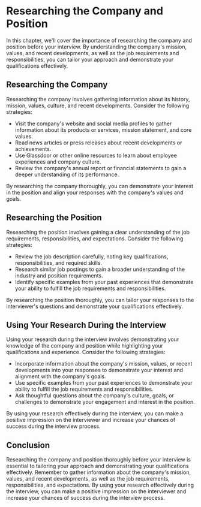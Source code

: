 Researching the Company and Position
=============================================================================

In this chapter, we'll cover the importance of researching the company and position before your interview. By understanding the company's mission, values, and recent developments, as well as the job requirements and responsibilities, you can tailor your approach and demonstrate your qualifications effectively.

Researching the Company
-----------------------

Researching the company involves gathering information about its history, mission, values, culture, and recent developments. Consider the following strategies:

* Visit the company's website and social media profiles to gather information about its products or services, mission statement, and core values.
* Read news articles or press releases about recent developments or achievements.
* Use Glassdoor or other online resources to learn about employee experiences and company culture.
* Review the company's annual report or financial statements to gain a deeper understanding of its performance.

By researching the company thoroughly, you can demonstrate your interest in the position and align your responses with the company's values and goals.

Researching the Position
------------------------

Researching the position involves gaining a clear understanding of the job requirements, responsibilities, and expectations. Consider the following strategies:

* Review the job description carefully, noting key qualifications, responsibilities, and required skills.
* Research similar job postings to gain a broader understanding of the industry and position requirements.
* Identify specific examples from your past experiences that demonstrate your ability to fulfill the job requirements and responsibilities.

By researching the position thoroughly, you can tailor your responses to the interviewer's questions and demonstrate your qualifications effectively.

Using Your Research During the Interview
----------------------------------------

Using your research during the interview involves demonstrating your knowledge of the company and position while highlighting your qualifications and experience. Consider the following strategies:

* Incorporate information about the company's mission, values, or recent developments into your responses to demonstrate your interest and alignment with the company's goals.
* Use specific examples from your past experiences to demonstrate your ability to fulfill the job requirements and responsibilities.
* Ask thoughtful questions about the company's culture, goals, or challenges to demonstrate your engagement and interest in the position.

By using your research effectively during the interview, you can make a positive impression on the interviewer and increase your chances of success during the interview process.

Conclusion
----------

Researching the company and position thoroughly before your interview is essential to tailoring your approach and demonstrating your qualifications effectively. Remember to gather information about the company's mission, values, and recent developments, as well as the job requirements, responsibilities, and expectations. By using your research effectively during the interview, you can make a positive impression on the interviewer and increase your chances of success during the interview process.
